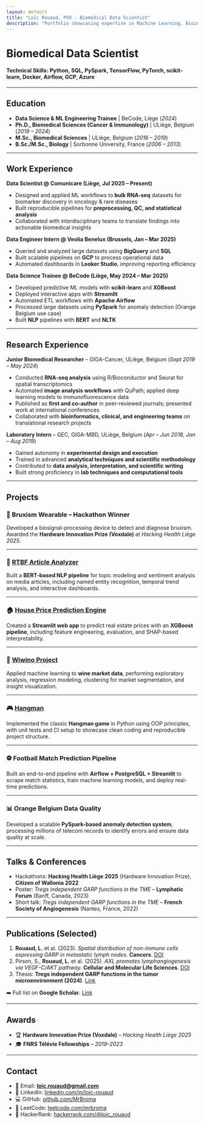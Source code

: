 ```yaml
---
layout: default
title: "Loïc Rouaud, PhD - Biomedical Data Scientist"
description: "Portfolio showcasing expertise in Machine Learning, Bioinformatics, NLP, and MLOps"
---
```


<link rel="stylesheet" href="/assets/style.css">

# Biomedical Data Scientist

#### Technical Skills: Python, SQL, PySpark, TensorFlow, PyTorch, scikit-learn, Docker, Airflow, GCP, Azure

---

## Education

- **Data Science & ML Engineering Trainee** | BeCode, Liège (_2024_)  
- **Ph.D., Biomedical Sciences (Cancer & Immunology)** | ULiège, Belgium (_2019 – 2024_)  
- **M.Sc., Biomedical Sciences** | ULiège, Belgium (_2016 – 2019_)  
- **B.Sc./M.Sc., Biology** | Sorbonne University, France (_2006 – 2013_)  

---

## Work Experience

**Data Scientist @ Comunicare (Liège, Jul 2025 – Present)**  
- Designed and applied ML workflows to **bulk RNA-seq** datasets for biomarker discovery in oncology & rare diseases  
- Built reproducible pipelines for **preprocessing, QC, and statistical analysis**  
- Collaborated with interdisciplinary teams to translate findings into actionable biomedical insights  

**Data Engineer Intern @ Veolia Benelux (Brussels, Jan – Mar 2025)**  
- Queried and analyzed large datasets using **BigQuery** and **SQL**  
- Built scalable pipelines on **GCP** to process operational data  
- Automated dashboards in **Looker Studio**, improving reporting efficiency  

**Data Science Trainee @ BeCode (Liège, May 2024 – Mar 2025)**  
- Developed predictive ML models with **scikit-learn** and **XGBoost**  
- Deployed interactive apps with **Streamlit**  
- Automated ETL workflows with **Apache Airflow**  
- Processed large datasets using **PySpark** for anomaly detection (Orange Belgium use case)  
- Built **NLP** pipelines with **BERT** and **NLTK**  

---

## Research Experience

**Junior Biomedical Researcher** – GIGA-Cancer, ULiège, Belgium (_Sept 2019 – May 2024_)  
- Conducted **RNA-seq analysis** using R/Bioconductor and Seurat for spatial transcriptomics  
- Automated **image analysis workflows** with QuPath; applied deep learning models to immunofluorescence data  
- Published as **first and co-author** in peer-reviewed journals; presented work at international conferences  
- Collaborated with **bioinformatics, clinical, and engineering teams** on translational research projects  

**Laboratory Intern** – GEC, GIGA-MBD, ULiège, Belgium (_Apr – Jun 2018, Jan – Aug 2019_)  
- Gained autonomy in **experimental design and execution**  
- Trained in advanced **analytical techniques and scientific methodology**  
- Contributed to **data analysis, interpretation, and scientific writing**  
- Built strong proficiency in **lab techniques and computational tools**  

---

## Projects

### 🦷 Bruxism Wearable – Hackathon Winner
Developed a biosignal-processing device to detect and diagnose bruxism. Awarded the **Hardware Innovation Prize (Voxdale)** at *Hacking Health Liège 2025*.  

---

### 📰 [RTBF Article Analyzer](https://github.com/MrBroma/becode-capstone-challenge)
Built a **BERT-based NLP pipeline** for topic modeling and sentiment analysis on media articles, including named entity recognition, temporal trend analysis, and interactive dashboards.  

---

### 🏠 [House Price Prediction Engine](https://github.com/MrBroma/ImmoEliza_ML_app)
Created a **Streamlit web app** to predict real estate prices with an **XGBoost pipeline**, including feature engineering, evaluation, and SHAP-based interpretability.  

---

### 🍷 [Wiwino Project](https://github.com/MrBroma/Wiwino_project)
Applied machine learning to **wine market data**, performing exploratory analysis, regression modeling, clustering for market segmentation, and insight visualization.  

---

### 🎮 [Hangman](https://github.com/MrBroma/Hangman)
Implemented the classic **Hangman game** in Python using OOP principles, with unit tests and CI setup to showcase clean coding and reproducible project structure.  

---

### ⚽ Football Match Prediction Pipeline
Built an end-to-end pipeline with **Airflow + PostgreSQL + Streamlit** to scrape match statistics, train machine learning models, and deploy real-time predictions.  

---

### 📊 Orange Belgium Data Quality
Developed a scalable **PySpark-based anomaly detection system**, processing millions of telecom records to identify errors and ensure data quality at scale.  

---

## Talks & Conferences

- Hackathons: **Hacking Health Liège 2025** (Hardware Innovation Prize), **Citizen of Wallonia 2022**  
- Poster: *Tregs independent GARP functions in the TME* – **Lymphatic Forum** (Banff, Canada, 2023)  
- Short talk: *Tregs independent GARP functions in the TME* – **French Society of Angiogenesis** (Nantes, France, 2022)  

---

## Publications (Selected)

1. **Rouaud, L.** et al. (2023). *Spatial distribution of non-immune cells expressing GARP in metastatic lymph nodes.* **Cancers**. [DOI](https://doi.org/10.3390/cancers15235621)  
2. Pirson, S., **Rouaud, L.** et al. (2025). *AXL promotes lymphangiogenesis via VEGF-C/AKT pathway.* **Cellular and Molecular Life Sciences**. [DOI](https://doi.org/10.1007/s00018-024-05542-3)  
3. Thesis: **Tregs independent GARP functions in the tumor microenvironment (2024)**. [Link](https://hdl.handle.net/2268/318419)  

➡️ Full list on **Google Scholar**. [Link](https://scholar.google.com/citations?user=Q4cMnWMAAAAJ&hl=en)

---

## Awards

- 🏆 **Hardware Innovation Prize (Voxdale)** – *Hacking Health Liège 2025*  
- 🎓 **FNRS Télévie Fellowships** – *2019–2023*  

---

## Contact

- 📧 Email: **loic.rouaud@gmail.com**  
- 💼 LinkedIn: [linkedin.com/in/loic-rouaud](https://www.linkedin.com/in/loic-rouaud/)  
- 💻 GitHub: [github.com/MrBroma](https://github.com/MrBroma)  
- 🧮 LeetCode: [leetcode.com/mrbroma](https://www.leetcode.com/mrbroma)  
- 🏅 HackerRank: [hackerrank.com/@loic_rouaud](https://www.hackerrank.com/@loic_rouaud)
